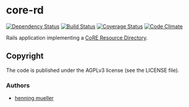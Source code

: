 # core-rd

[![Dependency Status](https://img.shields.io/gemnasium/nning/core-rd.svg)](https://gemnasium.com/nning/core-rd)
[![Build Status](https://img.shields.io/travis/nning/core-rd.svg)](https://travis-ci.org/nning/core-rd)
[![Coverage Status](https://img.shields.io/coveralls/nning/core-rd.svg)](https://coveralls.io/r/nning/core-rd)
[![Code Climate](https://img.shields.io/codeclimate/github/nning/core-rd.svg)](https://codeclimate.com/github/nning/core-rd)

Rails application implementing a [CoRE Resource Directory](https://tools.ietf.org/html/draft-ietf-core-resource-directory-02).

## Copyright

The code is published under the AGPLv3 license (see the LICENSE file).

### Authors

* [henning mueller](https://nning.io)
